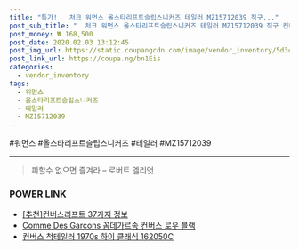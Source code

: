```yaml
--- 
title: "특가!   처크 워먼스 올스타리프트슬립스니커즈 테일러 MZ15712039 직구..." 
post_sub_title: "  처크 워먼스 올스타리프트슬립스니커즈 테일러 MZ15712039 직구 컨버스 미국" 
post_money: ₩ 168,500 
post_date: 2020.02.03 13:12:45 
post_img_url: https://static.coupangcdn.com/image/vendor_inventory/5d3c/02d5e80449952213402f718eb2395b3f2a707fd09d77655602a1e2aaa247.jpg 
post_link_url: https://coupa.ng/bn1Eis 
categories: 
  - vendor_inventory 
tags: 
  - 워먼스 
  - 올스타리프트슬립스니커즈 
  - 테일러 
  - MZ15712039 
--- 
```

  #워먼스 #올스타리프트슬립스니커즈 #테일러 #MZ15712039 
<hr> 

> 피할수 없으면 즐겨라 – 로버트 엘리엇 


### POWER LINK

* <a href="https://blog.naver.com/fasyy4321/221794250189" target="_blank">[추천]컨버스리프트 37가지 정보</a>
* <a href="https://blog.naver.com/fasyy4321/221791832713" target="_blank">Comme Des Garcons 꼼데가르송 컨버스 로우 블랙</a>
* <a href="https://blog.naver.com/fasyy4321/221788763187" target="_blank">컨버스 척테일러 1970s 하이 클래식 162050C</a>
